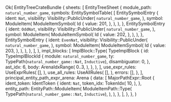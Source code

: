 Ok(
    EntityTreeCrateBundle {
        sheets: [
            EntityTreeSheet {
                module_path: `natural_number_game`,
                symbols: EntitySymbolTable(
                    [
                        EntitySymbolEntry {
                            ident: `Nat`,
                            visibility: Visibility::PublicUnder(
                                `natural_number_game`,
                            ),
                            symbol: ModuleItem(
                                ModuleItemSymbol(
                                    Id {
                                        value: 201,
                                    },
                                ),
                            ),
                        },
                        EntitySymbolEntry {
                            ident: `OddNat`,
                            visibility: Visibility::PublicUnder(
                                `natural_number_game`,
                            ),
                            symbol: ModuleItem(
                                ModuleItemSymbol(
                                    Id {
                                        value: 202,
                                    },
                                ),
                            ),
                        },
                        EntitySymbolEntry {
                            ident: `EvenNat`,
                            visibility: Visibility::PublicUnder(
                                `natural_number_game`,
                            ),
                            symbol: ModuleItem(
                                ModuleItemSymbol(
                                    Id {
                                        value: 203,
                                    },
                                ),
                            ),
                        },
                    ],
                ),
                impl_blocks: [
                    ImplBlock::Type(
                        TypeImplBlock {
                            id: TypeImplBlockId {
                                module: `natural_number_game`,
                                ty: TypePath(`natural_number_game::Nat`, `Inductive`),
                                disambiguator: 0,
                            },
                            ast_idx: 6,
                            body: ArenaIdxRange(
                                0..3,
                            ),
                        },
                    ),
                ],
                use_expr_rules: UseExprRules(
                    [],
                ),
                use_all_rules: UseAllRules(
                    [],
                ),
                errors: [],
            },
        ],
        principal_entity_path_expr_arena: Arena {
            data: [
                MajorPathExpr::Root {
                    ident_token: IdentToken {
                        ident: `Nat`,
                        token_idx: TokenIdx(
                            10,
                        ),
                    },
                    entity_path: EntityPath::ModuleItem(
                        ModuleItemPath::Type(
                            TypePath(`natural_number_game::Nat`, `Inductive`),
                        ),
                    ),
                },
            ],
        },
    },
)